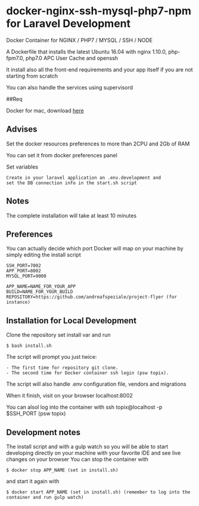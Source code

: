 # docker-nginx-ssh-mysql-php7-npm for Laravel Development
Docker Container for NGINX / PHP7 / MYSQL / SSH / NODE

A Dockerfile that installs the latest Ubuntu 16.04 with nginx 1.10.0, php-fpm7.0, php7.0 APC User Cache and openssh
 
It install also all the front-end requirements and your app itself if you are not starting from scratch

You can also handle the services using supervisord

##Req

Docker for mac, download [here](https://docs.docker.com/docker-for-mac/ "Docker for mac download")

## Advises
Set the docker resources preferences to more than 2CPU and 2Gb of RAM

You can set it from docker preferences panel

Set variables

```
Create in your laravel application an .env.development and 
set the DB connection info in the start.sh script
```

## Notes
The complete installation will take at least 10 minutes

## Preferences
You can actually decide which port Docker will map on your machine by simply editing the install script
```
SSH_PORT=7002
APP_PORT=8002
MYSQL_PORT=9000
```

```
APP_NAME=NAME_FOR_YOUR_APP
BUILD=NAME_FOR_YOUR_BUILD
REPOSITORY=https://github.com/andreafspeziale/project-flyer (for instance)
```

## Installation for Local Development
Clone the repository set install var and run

```
$ bash install.sh
```

The script will prompt you just twice:
```
- The first time for repository git clone.
- The second time for Docker container ssh login (psw topix).
```

The script will also handle .env configuration file, vendors and migrations


When it finish, visit on your browser localhost:8002


You can alsol log into the container with ssh topix@localhost -p $SSH_PORT (psw topix)

## Development notes
The install script and with a gulp watch so you will be able to start developing directly on your machine with your favorite IDE and see live changes on your browser
You can stop the container with

```
$ docker stop APP_NAME (set in install.sh)
```

and start it again with

```
$ docker start APP_NAME (set in install.sh) (remember to log into the container and run gulp watch)
```
